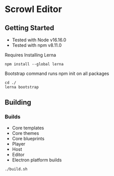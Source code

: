 # Scrowl Editor

## Getting Started
- Tested with Node v16.16.0
- Tested with npm v8.11.0

Requires Installing Lerna

```npm install --global lerna```


Bootstrap command runs npm init on all packages

```
cd ./
lerna bootstrap
```

## Building
### Builds
- Core templates
- Core themes
- Core blueprints
- Player
- Host
- Editor
- Electron platform builds

```./build.sh```
